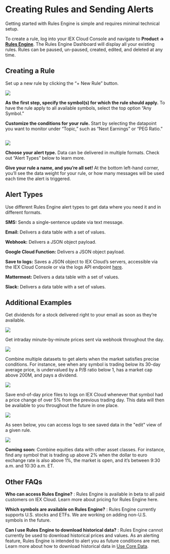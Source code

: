 # Creating Rules and Sending Alerts

Getting started with Rules Engine is simple and requires minimal technical setup. 

To create a rule, log into your IEX Cloud Console and navigate to **Product &rarr; [Rules Engine](https://iexcloud.io/console/rules)**. The Rules Engine Dashboard will display all your existing rules. Rules can be paused, un-paused, created, edited, and deleted at any time. 

## Creating a Rule

Set up a new rule by clicking the “+ New Rule” button. 

![](./creating-rules-and-sending-alerts/rules-engine-page.png)

**As the first step, specify the symbol(s) for which the rule should apply.** To have the rule apply to all available symbols, select the top option “Any Symbol.” 

**Customize the conditions for your rule.** Start by selecting the datapoint you want to monitor under “Topic,” such as “Next Earnings” or “PEG Ratio.” 

```{note} You can link together multiple conditions with “and” or “or” logic using the toggle in the header. You can also set conditions to compare two different data points by clicking “Use a data point,” such as the example below.  
```

![](./creating-rules-and-sending-alerts/rules-engine-2.png)

**Choose your alert type.** Data can be delivered in multiple formats. Check out “Alert Types” below to learn more. 

**Give your rule a name, and you’re all set!** At the bottom left-hand corner, you’ll see the data weight for your rule, or how many messages will be used each time the alert is triggered.  

## Alert Types  

Use different Rules Engine alert types to get data where you need it and in different formats.  

**SMS:** Sends a single-sentence update via text message.  

**Email:** Delivers a data table with a set of values. 

**Webhook:** Delivers a JSON object payload. 

**Google Cloud Function:** Delivers a JSON object payload. 

**Save to logs:** Saves a JSON object to IEX Cloud’s servers, accessible via the IEX Cloud Console or via the logs API endpoint [here](https://iexcloud.io/docs/api/#get-log-output). 

**Mattermost:** Delivers a data table with a set of values. 

**Slack:** Delivers a data table with a set of values. 

## Additional Examples 

Get dividends for a stock delivered right to your email as soon as they’re available.  

![](./creating-rules-and-sending-alerts/rules-engine-3.png)

Get intraday minute-by-minute prices sent via webhook throughout the day. 

![](./creating-rules-and-sending-alerts/rules-engine-4.png)

Combine multiple datasets to get alerts when the market satisfies precise conditions. For instance, see when any symbol is trading below its 30-day average price, is undervalued by a P/B ratio below 1, has a market cap above 200M, and pays a dividend. 

![](./creating-rules-and-sending-alerts/rules-engine-5.png)

Save end-of-day price files to logs on IEX Cloud whenever that symbol had a price change of over 5% from the previous trading day. This data will then be available to you throughout the future in one place.

![](./creating-rules-and-sending-alerts/rules-engine-6.png)

As seen below, you can access logs to see saved data in the "edit" view of a given rule.

![](./creating-rules-and-sending-alerts/rules-engine-7.png)

**Coming soon:** Combine equities data with other asset classes. For instance, find any symbol that is trading up above 2% when the dollar to euro exchange rate is also above 1%, the market is open, and it’s between 9:30 a.m. and 10:30 a.m. ET.   

## Other FAQs 

**Who can access Rules Engine?**
: Rules Engine is available in beta to all paid customers on IEX Cloud. Learn more about pricing for Rules Engine here. 

**Which symbols are available on Rules Engine?**
: Rules Engine currently supports U.S. stocks and ETFs. We are working on adding non-U.S. symbols in the future.  

**Can I use Rules Engine to download historical data?**
: Rules Engine cannot currently be used to download historical prices and values. As an alerting feature, Rules Engine is intended to alert you as future conditions are met. Learn more about how to download historical data in [Use Core Data](../../using-core-data.md). 